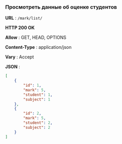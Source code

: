 ### Просмотреть данные об оценке студентов 

**URL** : `/mark/list/`

**HTTP 200 OK**

**Allow** : GET, HEAD, OPTIONS

**Content-Type** : application/json

**Vary** : Accept

**JSON** :
```json
[
    {
        "id": 1,
        "mark": 5,
        "student": 1,
        "subject": 1
    },
    {
        "id": 2,
        "mark": 5,
        "student": 2,
        "subject": 2
    }
]
```